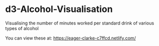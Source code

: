 # d3-Alcohol-Visualisation
Visualising the number of minutes worked per standard drink of various types of alcohol

You can view these at: https://eager-clarke-c7ffcd.netlify.com/
